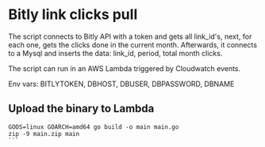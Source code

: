 # Bitly link clicks pull

The script connects to Bitly API with a token and gets all link_id's, next, for each one, gets the clicks done in the current month.
Afterwards, it connects to a Mysql and inserts the data: link_id, period, total month clicks.

The script can run in an AWS Lambda triggered by Cloudwatch events.

Env vars: BITLYTOKEN, DBHOST, DBUSER, DBPASSWORD, DBNAME


## Upload the binary to Lambda
````
GOOS=linux GOARCH=amd64 go build -o main main.go
zip -9 main.zip main
```